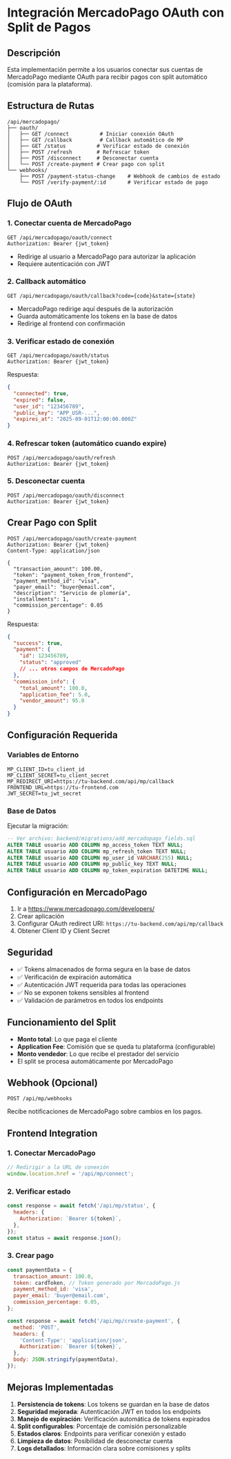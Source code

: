 # Integración MercadoPago OAuth con Split de Pagos

## Descripción

Esta implementación permite a los usuarios conectar sus cuentas de MercadoPago mediante OAuth para recibir pagos con split automático (comisión para la plataforma).

## Estructura de Rutas

```
/api/mercadopago/
├── oauth/
│   ├── GET /connect          # Iniciar conexión OAuth
│   ├── GET /callback         # Callback automático de MP
│   ├── GET /status          # Verificar estado de conexión
│   ├── POST /refresh        # Refrescar token
│   ├── POST /disconnect     # Desconectar cuenta
│   └── POST /create-payment # Crear pago con split
└── webhooks/
    ├── POST /payment-status-change    # Webhook de cambios de estado
    └── POST /verify-payment/:id       # Verificar estado de pago
```

## Flujo de OAuth

### 1. Conectar cuenta de MercadoPago

```http
GET /api/mercadopago/oauth/connect
Authorization: Bearer {jwt_token}
```

- Redirige al usuario a MercadoPago para autorizar la aplicación
- Requiere autenticación con JWT

### 2. Callback automático

```http
GET /api/mercadopago/oauth/callback?code={code}&state={state}
```

- MercadoPago redirige aquí después de la autorización
- Guarda automáticamente los tokens en la base de datos
- Redirige al frontend con confirmación

### 3. Verificar estado de conexión

```http
GET /api/mercadopago/oauth/status
Authorization: Bearer {jwt_token}
```

Respuesta:

```json
{
  "connected": true,
  "expired": false,
  "user_id": "123456789",
  "public_key": "APP_USR-...",
  "expires_at": "2025-09-01T12:00:00.000Z"
}
```

### 4. Refrescar token (automático cuando expire)

```http
POST /api/mercadopago/oauth/refresh
Authorization: Bearer {jwt_token}
```

### 5. Desconectar cuenta

```http
POST /api/mercadopago/oauth/disconnect
Authorization: Bearer {jwt_token}
```

## Crear Pago con Split

```http
POST /api/mercadopago/oauth/create-payment
Authorization: Bearer {jwt_token}
Content-Type: application/json

{
  "transaction_amount": 100.00,
  "token": "payment_token_from_frontend",
  "payment_method_id": "visa",
  "payer_email": "buyer@email.com",
  "description": "Servicio de plomería",
  "installments": 1,
  "commission_percentage": 0.05
}
```

Respuesta:

```json
{
  "success": true,
  "payment": {
    "id": 123456789,
    "status": "approved"
    // ... otros campos de MercadoPago
  },
  "commission_info": {
    "total_amount": 100.0,
    "application_fee": 5.0,
    "vendor_amount": 95.0
  }
}
```

## Configuración Requerida

### Variables de Entorno

```env
MP_CLIENT_ID=tu_client_id
MP_CLIENT_SECRET=tu_client_secret
MP_REDIRECT_URI=https://tu-backend.com/api/mp/callback
FRONTEND_URL=https://tu-frontend.com
JWT_SECRET=tu_jwt_secret
```

### Base de Datos

Ejecutar la migración:

```sql
-- Ver archivo: backend/migrations/add_mercadopago_fields.sql
ALTER TABLE usuario ADD COLUMN mp_access_token TEXT NULL;
ALTER TABLE usuario ADD COLUMN mp_refresh_token TEXT NULL;
ALTER TABLE usuario ADD COLUMN mp_user_id VARCHAR(255) NULL;
ALTER TABLE usuario ADD COLUMN mp_public_key TEXT NULL;
ALTER TABLE usuario ADD COLUMN mp_token_expiration DATETIME NULL;
```

## Configuración en MercadoPago

1. Ir a https://www.mercadopago.com/developers/
2. Crear aplicación
3. Configurar OAuth redirect URI: `https://tu-backend.com/api/mp/callback`
4. Obtener Client ID y Client Secret

## Seguridad

- ✅ Tokens almacenados de forma segura en la base de datos
- ✅ Verificación de expiración automática
- ✅ Autenticación JWT requerida para todas las operaciones
- ✅ No se exponen tokens sensibles al frontend
- ✅ Validación de parámetros en todos los endpoints

## Funcionamiento del Split

- **Monto total**: Lo que paga el cliente
- **Application Fee**: Comisión que se queda tu plataforma (configurable)
- **Monto vendedor**: Lo que recibe el prestador del servicio
- El split se procesa automáticamente por MercadoPago

## Webhook (Opcional)

```
POST /api/mp/webhooks
```

Recibe notificaciones de MercadoPago sobre cambios en los pagos.

## Frontend Integration

### 1. Conectar MercadoPago

```javascript
// Redirigir a la URL de conexión
window.location.href = '/api/mp/connect';
```

### 2. Verificar estado

```javascript
const response = await fetch('/api/mp/status', {
  headers: {
    Authorization: `Bearer ${token}`,
  },
});
const status = await response.json();
```

### 3. Crear pago

```javascript
const paymentData = {
  transaction_amount: 100.0,
  token: cardToken, // Token generado por MercadoPago.js
  payment_method_id: 'visa',
  payer_email: 'buyer@email.com',
  commission_percentage: 0.05,
};

const response = await fetch('/api/mp/create-payment', {
  method: 'POST',
  headers: {
    'Content-Type': 'application/json',
    Authorization: `Bearer ${token}`,
  },
  body: JSON.stringify(paymentData),
});
```

## Mejoras Implementadas

1. **Persistencia de tokens**: Los tokens se guardan en la base de datos
2. **Seguridad mejorada**: Autenticación JWT en todos los endpoints
3. **Manejo de expiración**: Verificación automática de tokens expirados
4. **Split configurables**: Porcentaje de comisión personalizable
5. **Estados claros**: Endpoints para verificar conexión y estado
6. **Limpieza de datos**: Posibilidad de desconectar cuenta
7. **Logs detallados**: Información clara sobre comisiones y splits

